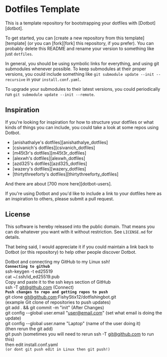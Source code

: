 Dotfiles Template
=================

This is a template repository for bootstrapping your dotfiles with [Dotbot][dotbot].

To get started, you can [create a new repository from this template][template]
(or you can [fork][fork] this repository, if you prefer). You can probably
delete this README and rename your version to something like just `dotfiles`.

In general, you should be using symbolic links for everything, and using git
submodules whenever possible.
To keep submodules at their proper versions, you could include something like
`git submodule update --init --recursive` in your `install.conf.yaml`.

To upgrade your submodules to their latest versions, you could periodically run
`git submodule update --init --remote`.

Inspiration
-----------

If you're looking for inspiration for how to structure your dotfiles or what
kinds of things you can include, you could take a look at some repos using
Dotbot.

* [anishathalye's dotfiles][anishathalye_dotfiles]
* [csivanich's dotfiles][csivanich_dotfiles]
* [m45t3r's dotfiles][m45t3r_dotfiles]
* [alexwh's dotfiles][alexwh_dotfiles]
* [azd325's dotfiles][azd325_dotfiles]
* [wazery's dotfiles][wazery_dotfiles]
* [thirtythreeforty's dotfiles][thirtythreeforty_dotfiles]

And there are about [700 more here][dotbot-users].

If you're using Dotbot and you'd like to include a link to your dotfiles here
as an inspiration to others, please submit a pull request.

License
-------

This software is hereby released into the public domain. That means you can do
whatever you want with it without restriction. See `LICENSE.md` for details.

That being said, I would appreciate it if you could maintain a link back to
Dotbot (or this repository) to help other people discover Dotbot.

Dotbot and connecting my GitHub to my Linux ssh! <br />
**`Connecting to github`** <br />
ssh-keygen -t ed25519 <br />
cat ~/.ssh/id_ed25519.pub <br />
Copy and paste it to the ssh keys section of GitHub <br />
ssh -T git@github.com (Connect) <br />
**`Push changes to repo and getting repos to push`** <br />
git clone git@github.com:FishyStix12/dotfishingbot.git <br /> (example Git clone of repositories to push updates) <br />
git add . && git commit -m "init" (After Changes) <br />
git config --global user.email "user@email.com" (set what email is doing the update) <br />
git config --global user.name "Laptop" (name of the user doing it) <br />
(then rerun the git add) <br />
git push (sometimes you will need to rerun ssh -T git@github.com to run this) <br />
then edit install.conf.yaml <br />
`(or dont git push edit in Linux then git push!)`<br />
